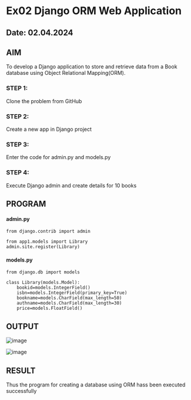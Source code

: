 # Ex02 Django ORM Web Application
## Date: 02.04.2024

## AIM
To develop a Django application to store and retrieve data from a Book database using Object Relational Mapping(ORM).

### STEP 1:
Clone the problem from GitHub

### STEP 2:
Create a new app in Django project

### STEP 3:
Enter the code for admin.py and models.py

### STEP 4:
Execute Django admin and create details for 10 books

## PROGRAM
#### admin.py
```
from django.contrib import admin

from app1.models import Library
admin.site.register(Library)

```

#### models.py
```
from django.db import models

class Library(models.Model):
    bookid=models.IntegerField()
    isbn=models.IntegerField(primary_key=True)
    bookname=models.CharField(max_length=50)
    authname=models.CharField(max_length=30)
    price=models.FloatField()
```
## OUTPUT
![image](https://github.com/Jai-Pradhiksha/ORM/assets/100289733/3ec12aba-de0b-4859-9c71-53b4fc7ad594)

![image](https://github.com/Jai-Pradhiksha/ORM/assets/100289733/452d060a-ff54-4e7c-b384-90e6412f352c)

## RESULT
Thus the program for creating a database using ORM hass been executed successfully
